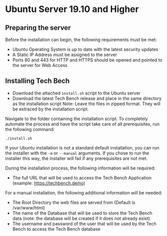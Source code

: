 #  Ubuntu Server 19.10 and Higher

## Preparing the server

Before the installation can begin, the following requirements must be met:

* Ubuntu Operating System is up to date with the latest security updates
* A Static IP Address must be assigned to the server
* Ports 80 and 443 for HTTP and HTTPS should be opened and pointed to the server for Web Access

## Installing Tech Bech

* Download the attached `install.sh` script to the Ubuntu server
* Download the latest Tech Bench release and place in the same directory as the installation script
Note:  Leave the files in zipped format.  They will be extraced by the installation script.

Navigate to the folder containing the installation script.  To completely automate the process and have the script take care of all prerequisites, run the following command:

    ./install.sh 

If your Ubuntu installation is not a standard default installation, you can run the installer with the `-m` or `--manual` arguments.  If you chose to run the installer this way, the installer will fail if any prerequisites are not met.  









During the installation process, the following information will be required:
* The full URL that will be used to access the Tech Bench Application (example: https://techbench.demo)

For a manual installation, the following additional information will be needed:
* The Root Directory the web files are served from (Default is /var/www/html) 
* The name of the Database that will be used to store the Tech Bench data (note:  the database will be created if it does not already exist)
* The username and password of the user that will be used by the Tech Bench to access the Tech Bench database
